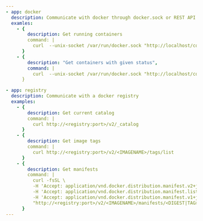 ```yaml
---
- app: docker
  description: Communicate with docker through docker.sock or REST API
  examles:
    - { 
        description: Get running containers
        command: |
          curl  --unix-socket /var/run/docker.sock "http://localhost/containers/json"
      }
    - { 
        description: "Get containers with given status",
        command: |
          curl  --unix-socket /var/run/docker.sock "http://localhost/containers/json?filters=\{\"health\":\[\"unhealthy\"\]${labelFilter}\}"
      }

- app: registry
  description: Communicate with a docker registry
  examples:
    - {
        description: Get current catalog
        command: |
          curl http://<registry:port>/v2/_catalog
      }
    - {
        description: Get image tags
        command: |
          curl http://<registry:port>/v2/<IMAGENAME>/tags/list
      }
    - {
        description: Get manifests
        command: |
          curl -fsSL \
          -H 'Accept: application/vnd.docker.distribution.manifest.v2+json' \
          -H 'Accept: application/vnd.docker.distribution.manifest.list.v2+json' \
          -H 'Accept: application/vnd.docker.distribution.manifest.v1+json' \
          "http://<registry:port>/v2/<IMAGENAME>/manifests/<DIGEST|TAG>"
      }
---
```

